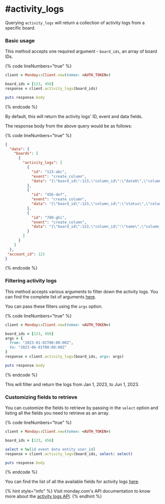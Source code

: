 # #activity\_logs

Querying `activity_logs` will return a collection of activity logs from a specific board.

### Basic usage

This method accepts one required argument - `board_ids`, an array of board IDs.

{% code lineNumbers="true" %}
```ruby
client = Monday::Client.new(token: <AUTH_TOKEN>)

board_ids = [123, 456]
response = client.activity_logs(board_ids)

puts response.body
```
{% endcode %}

By default, this will return the activity logs' ID, event and data fields.

The response body from the above query would be as follows:

{% code lineNumbers="true" %}
```json
{
  "data": {
    "boards": [
      {
        "activity_logs": [
          {
            "id": "123-abc",
            "event": "create_column",
            "data": "{\"board_id\":123,\"column_id\":\"date0\",\"column_title\":\"Date\",\"column_type\":\"date\"}"
          },
          {
            "id": "456-def",
            "event": "create_column",
            "data": "{\"board_id\":123,\"column_id\":\"status\",\"column_title\":\"Status\",\"column_type\":\"color\"}"
          },
          {
            "id": "789-ghi",
            "event": "create_column",
            "data": "{\"board_id\":123,\"column_id\":\"name\",\"column_title\":\"Name\",\"column_type\":\"name\"}"
          }
        ]
      }
    ]
  },
 "account_id": 123
}
```
{% endcode %}

### Filtering activity logs

This method accepts various arguments to filter down the activity logs. You can find the complete list of arguments [here](https://developer.monday.com/api-reference/docs/activity-logs#arguments).

You can pass these filters using the `args` option.

{% code lineNumbers="true" %}
```ruby
client = Monday::Client.new(token: <AUTH_TOKEN>)

board_ids = [123, 456]
args = {
  from: "2023-01-01T00:00:00Z",
  to: "2023-06-01T00:00:00Z"
}
response = client.activity_logs(board_ids, args: args)

puts response.body
```
{% endcode %}

This will filter and return the logs from Jan 1, 2023, to Jun 1, 2023.

### Customizing fields to retrieve

You can customize the fields to retrieve by passing in the `select` option and listing all the fields you need to retrieve as an array.

{% code lineNumbers="true" %}
```ruby
client = Monday::Client.new(token: <AUTH_TOKEN>)

board_ids = [123, 456]

select = %w[id event data entity user_id]
response = client.activity_logs(board_ids, select: select)

puts response.body
```
{% endcode %}

You can find the list of all the available fields for activity logs [here](https://developer.monday.com/api-reference/docs/activity-logs#fields).

{% hint style="info" %}
Visit monday.com's API documentation to know more about the [activity logs API](https://developer.monday.com/api-reference/docs/activity-logs).
{% endhint %}
